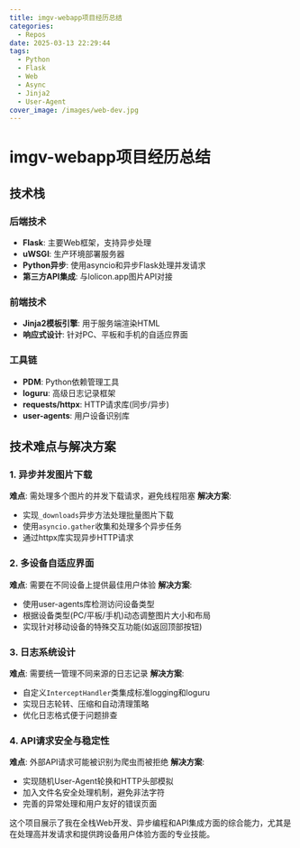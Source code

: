 ```yaml
---
title: imgv-webapp项目经历总结
categories:
  - Repos
date: 2025-03-13 22:29:44
tags:
  - Python
  - Flask
  - Web
  - Async
  - Jinja2
  - User-Agent
cover_image: /images/web-dev.jpg
---
```


# imgv-webapp项目经历总结

## 技术栈

### 后端技术
- **Flask**: 主要Web框架，支持异步处理
- **uWSGI**: 生产环境部署服务器
- **Python异步**: 使用asyncio和异步Flask处理并发请求
- **第三方API集成**: 与lolicon.app图片API对接

### 前端技术
- **Jinja2模板引擎**: 用于服务端渲染HTML
- **响应式设计**: 针对PC、平板和手机的自适应界面

### 工具链
- **PDM**: Python依赖管理工具
- **loguru**: 高级日志记录框架
- **requests/httpx**: HTTP请求库(同步/异步)
- **user-agents**: 用户设备识别库

## 技术难点与解决方案

### 1. 异步并发图片下载
**难点**: 需处理多个图片的并发下载请求，避免线程阻塞
**解决方案**: 
- 实现`_downloads`异步方法处理批量图片下载
- 使用`asyncio.gather`收集和处理多个异步任务
- 通过httpx库实现异步HTTP请求

### 2. 多设备自适应界面
**难点**: 需要在不同设备上提供最佳用户体验
**解决方案**:
- 使用user-agents库检测访问设备类型
- 根据设备类型(PC/平板/手机)动态调整图片大小和布局
- 实现针对移动设备的特殊交互功能(如返回顶部按钮)

### 3. 日志系统设计
**难点**: 需要统一管理不同来源的日志记录
**解决方案**:
- 自定义`InterceptHandler`类集成标准logging和loguru
- 实现日志轮转、压缩和自动清理策略
- 优化日志格式便于问题排查

### 4. API请求安全与稳定性
**难点**: 外部API请求可能被识别为爬虫而被拒绝
**解决方案**:
- 实现随机User-Agent轮换和HTTP头部模拟
- 加入文件名安全处理机制，避免非法字符
- 完善的异常处理和用户友好的错误页面

这个项目展示了我在全栈Web开发、异步编程和API集成方面的综合能力，尤其是在处理高并发请求和提供跨设备用户体验方面的专业技能。
